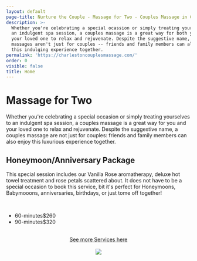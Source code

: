 ```yaml
---
layout: default
page-title: Nurture the Couple - Massage for Two - Couples Massage in Charleston SC
description: >-
  Whether you're celebrating a special ocassion or simply treating yourself to
  an indulgent spa session, a couples massage is a great way for both you and
  your loved one to relax and rejuvenate. Despite the suggestive name, couples
  massages aren't just for couples -- friends and family members can also enjoy
  this indulging experience together.
permalink: 'https://charlestoncouplesmassage.com/'
order: 0
visible: false
title: Home
---
```

<h1>Massage for Two</h1>

Whether you're celebrating a special occasion or simply treating yourselves to an indulgent spa session, a couples massage is a great way for you and your loved one to relax and rejuvenate. Despite the suggestive name, a couples massage are not just for couples: friends and family members can also enjoy this luxurious experience together.

<h2>Honeymoon/Anniversary Package</h2>

This special session includes our Vanilla Rose aromatherapy, deluxe hot towel treatment and rose petals scattered about. It does not have to be a special occasion to book this service, bit it's perfect for Honeymoons, Babymooons, anniversaries, birthdays, or just tome off together!

<br>

<ul class="dotted-list">

  <li><span>60-minutes</span><span>$260</span></li>

  <li><span>90-minutes</span><span>$320</span></li>

</ul>

<br>

<center><a href="https://charlestoncouplesmassage.com/services/">See more Services here</a><br><br>

<img src="https://raw.githubusercontent.com/nurturemassage/nurture-the-couple/master/assets/images/couples_massage_charleston_sc.jpg">

